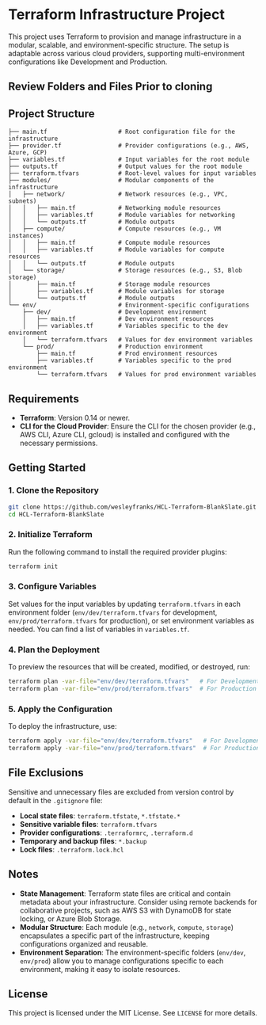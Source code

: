
# Terraform Infrastructure Project

This project uses Terraform to provision and manage infrastructure in a modular, scalable, and environment-specific structure. The setup is adaptable across various cloud providers, supporting multi-environment configurations like Development and Production.

## Review Folders and Files Prior to cloning

## Project Structure

```
├── main.tf                    # Root configuration file for the infrastructure
├── provider.tf                # Provider configurations (e.g., AWS, Azure, GCP)
├── variables.tf               # Input variables for the root module
├── outputs.tf                 # Output values for the root module
├── terraform.tfvars           # Root-level values for input variables
├── modules/                   # Modular components of the infrastructure
│   ├── network/               # Network resources (e.g., VPC, subnets)
│   │   ├── main.tf            # Networking module resources
│   │   ├── variables.tf       # Module variables for networking
│   │   └── outputs.tf         # Module outputs
│   ├── compute/               # Compute resources (e.g., VM instances)
│   │   ├── main.tf            # Compute module resources
│   │   ├── variables.tf       # Module variables for compute resources
│   │   └── outputs.tf         # Module outputs
│   └── storage/               # Storage resources (e.g., S3, Blob storage)
│       ├── main.tf            # Storage module resources
│       ├── variables.tf       # Module variables for storage
│       └── outputs.tf         # Module outputs
└── env/                       # Environment-specific configurations
    ├── dev/                   # Development environment
    │   ├── main.tf            # Dev environment resources
    │   ├── variables.tf       # Variables specific to the dev environment
    │   └── terraform.tfvars   # Values for dev environment variables
    └── prod/                  # Production environment
        ├── main.tf            # Prod environment resources
        ├── variables.tf       # Variables specific to the prod environment
        └── terraform.tfvars   # Values for prod environment variables
```

## Requirements

- **Terraform**: Version 0.14 or newer.
- **CLI for the Cloud Provider**: Ensure the CLI for the chosen provider (e.g., AWS CLI, Azure CLI, gcloud) is installed and configured with the necessary permissions.

## Getting Started

### 1. Clone the Repository

```bash
git clone https://github.com/wesleyfranks/HCL-Terraform-BlankSlate.git
cd HCL-Terraform-BlankSlate
```

### 2. Initialize Terraform

Run the following command to install the required provider plugins:

```bash
terraform init
```

### 3. Configure Variables

Set values for the input variables by updating `terraform.tfvars` in each environment folder (`env/dev/terraform.tfvars` for development, `env/prod/terraform.tfvars` for production), or set environment variables as needed. You can find a list of variables in `variables.tf`.

### 4. Plan the Deployment

To preview the resources that will be created, modified, or destroyed, run:

```bash
terraform plan -var-file="env/dev/terraform.tfvars"   # For Development
terraform plan -var-file="env/prod/terraform.tfvars"  # For Production
```

### 5. Apply the Configuration

To deploy the infrastructure, use:

```bash
terraform apply -var-file="env/dev/terraform.tfvars"   # For Development
terraform apply -var-file="env/prod/terraform.tfvars"  # For Production
```

## File Exclusions

Sensitive and unnecessary files are excluded from version control by default in the `.gitignore` file:

- **Local state files**: `terraform.tfstate`, `*.tfstate.*`
- **Sensitive variable files**: `terraform.tfvars`
- **Provider configurations**: `.terraformrc`, `.terraform.d`
- **Temporary and backup files**: `*.backup`
- **Lock files**: `.terraform.lock.hcl`

## Notes

- **State Management**: Terraform state files are critical and contain metadata about your infrastructure. Consider using remote backends for collaborative projects, such as AWS S3 with DynamoDB for state locking, or Azure Blob Storage.
- **Modular Structure**: Each module (e.g., `network`, `compute`, `storage`) encapsulates a specific part of the infrastructure, keeping configurations organized and reusable.
- **Environment Separation**: The environment-specific folders (`env/dev`, `env/prod`) allow you to manage configurations specific to each environment, making it easy to isolate resources.

## License

This project is licensed under the MIT License. See `LICENSE` for more details.
